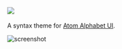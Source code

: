 ![](https://raw.githubusercontent.com/jmcalaway/atom-alphabet-syntax/master/alphabet-syntax-header.png)
---

A syntax theme for [Atom Alphabet UI](https://github.com/jmcalaway/atom-alphabet-ui).

![screenshot](screenshot-here.png)